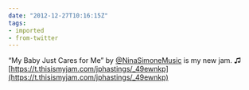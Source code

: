 ```yaml
---
date: "2012-12-27T10:16:15Z"
tags:
- imported
- from-twitter
---
```

“My Baby Just Cares for Me” by [@NinaSimoneMusic](/twitter/#/NinaSimoneMusic) is my new jam.  ♫ [https://t.thisismyjam.com/jphastings/_49ewnkp](https://t.thisismyjam.com/jphastings/_49ewnkp)
